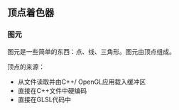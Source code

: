 ## 顶点着色器

### 图元

图元是一些简单的东西：点、线、三角形。图元由顶点组成。

顶点的来源：

* 从文件读取并由C++/ OpenGL应用载入缓冲区
* 直接在C++文件中硬编码
* 直接在GLSL代码中

